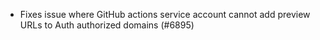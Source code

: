 - Fixes issue where GitHub actions service account cannot add preview URLs to Auth authorized domains (#6895)
